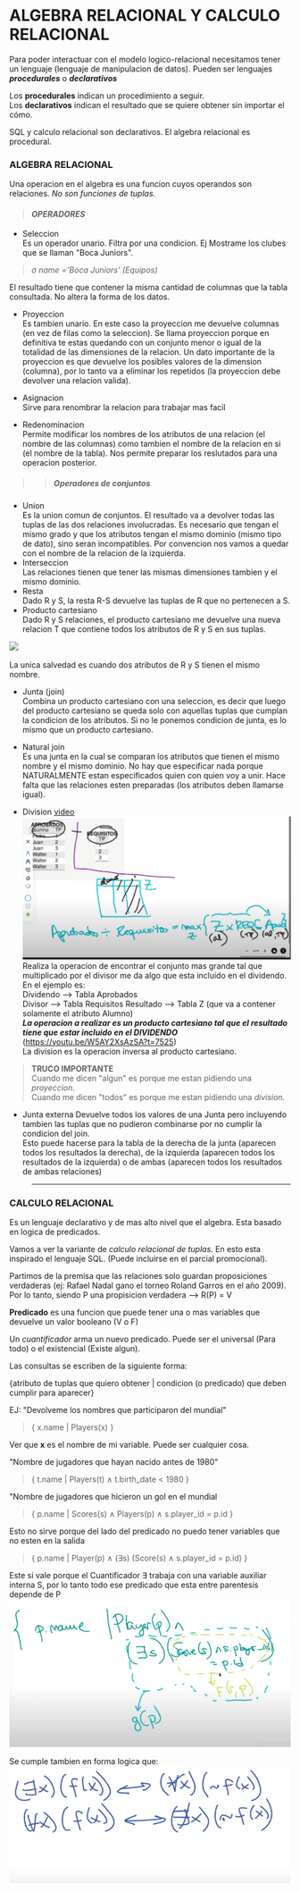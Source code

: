 # ALGEBRA RELACIONAL Y CALCULO RELACIONAL

Para poder interactuar con el modelo logico-relacional necesitamos tener un lenguaje (lenguaje de manipulacion de datos). Pueden ser lenguajes ***procedurales*** o ***declarativos***

Los **procedurales** indican un procedimiento a seguir.  
Los **declarativos** indican el resultado que se quiere obtener sin importar el cómo.

SQL y calculo relacional son declarativos. El algebra relacional es procedural.

### **ALGEBRA RELACIONAL**

Una operacion en el algebra es una funcion cuyos operandos son relaciones. _No son funciones de tuplas._

> #### *OPERADORES*
- Seleccion  
Es un operador unario. Filtra por una condicion. Ej Mostrame los clubes que se llaman "Boca Juniors".  
> _σ name ='Boca Juniors' (Equipos)_    
  
  El resultado tiene que contener la misma cantidad de columnas que la tabla consultada. No altera la forma de los datos.

- Proyeccion  
Es tambien unario. En este caso la proyeccion me devuelve columnas (en vez de filas como la seleccion). Se llama proyeccion porque en definitiva te estas quedando con un conjunto menor o igual de la totalidad de las dimensiones de la relacion.
Un dato importante de la proyeccion es que devuelve los posibles valores de la dimension (columna), por lo tanto va a eliminar los repetidos (la proyeccion debe devolver una relacion valida).

- Asignacion  
Sirve para renombrar la relacion para trabajar mas facil  

- Redenominacion  
Permite modificar los nombres de los atributos de una relacion (el nombre de las columnas) como tambien el nombre de la relacion en si (el nombre de la tabla). Nos permite preparar los reslutados para una operacion posterior.  

>> ##### *Operadores de conjuntos* #####
- Union  
Es la union comun de conjuntos. El resultado va a devolver todas las tuplas de las dos relaciones involucradas. Es necesario que tengan el mismo grado y que los atributos tengan el mismo dominio (mismo tipo de dato), sino seran incompatibles. Por convencion nos vamos a quedar con el nombre de la relacion de la izquierda.  
- Interseccion  
Las relaciones tienen que tener las mismas dimensiones tambien y el mismo dominio.  
- Resta  
Dado R y S, la resta R-S devuelve las tuplas de R que no pertenecen a S.  
- Producto cartesiano  
Dado R y S relaciones, el producto cartesiano me devuelve una nueva relacion T que contiene todos los atributos de R y S en sus tuplas. 

![](productoCartesiano.png)

La unica salvedad es cuando dos atributos de R y S tienen el mismo nombre. 

- Junta (join)  
Combina un producto cartesiano con una seleccion, es decir que luego del producto cartesiano se queda solo con aquellas tuplas que cumplan la condicion de los atributos. Si no le ponemos condicion de junta, es lo mismo que un producto cartesiano. 


- Natural join  
Es una junta en la cual se comparan los atributos que tienen el mismo nombre y el mismo dominio. No hay que especificar nada porque NATURALMENTE estan especificados quien con quien voy a unir. Hace falta que las relaciones esten preparadas (los atributos deben llamarse igual). 

- Division  [video](https://youtu.be/W5AY2XsAzSA?t=6904)  
![Alt text](img/division.png)
Realiza la operacion de encontrar el conjunto mas grande tal que multiplicado por el divisor me da algo que esta incluido en el dividendo. En el ejemplo es:  
Dividendo --> Tabla Aprobados  
Divisor --> Tabla Requisitos
Resultado --> Tabla Z (que va a contener solamente el atributo Alumno)  
___La operacion a realizar es un producto cartesiano tal que el resultado tiene que estar incluido en el DIVIDENDO___ (https://youtu.be/W5AY2XsAzSA?t=7525)  
La division es la operacion inversa al producto cartesiano.

> __TRUCO IMPORTANTE__  
Cuando me dicen "algun" es porque me estan pidiendo una _proyeccion_.  
Cuando me dicen "todos" es porque me estan pidiendo una _division_.  

- Junta externa
Devuelve todos los valores de una Junta pero incluyendo tambien las tuplas que no pudieron combinarse por no cumplir la condicion del join.  
Esto puede hacerse para la tabla de la derecha de la junta (aparecen todos los resultados la derecha), de la izquierda (aparecen todos los resultados de la izquierda) o de ambas (aparecen todos los resultados de ambas relaciones) 

> ------------------------
### **CALCULO RELACIONAL**
Es un lenguaje declarativo y de mas alto nivel que el algebra. Esta basado en logica de predicados.

Vamos a ver la variante de *calculo relacional de tuplas*. En esto esta inspirado el lenguaje SQL. (Puede incluirse en el parcial promocional). 

Partimos de la premisa que las relaciones solo guardan proposiciones verdaderas (ej: Rafael Nadal gano el torneo Roland Garros en el año 2009). Por lo tanto, siendo P una propisicion verdadera --> R(P) = V

__Predicado__ es una funcion que puede tener una o mas variables que devuelve un valor booleano (V o F)

Un _cuantificador_ arma un nuevo predicado. Puede ser el universal (Para todo) o el existencial (Existe algun).

Las consultas se escriben de la siguiente forma:

{atributo de tuplas que quiero obtener | condicion (o predicado) que deben cumplir para aparecer}

EJ: "Devolveme los nombres que participaron del mundial"  
> { x.name | Players(x) }  

Ver que __x__ es el nombre de mi variable. Puede ser cualquier cosa.

"Nombre de jugadores que hayan nacido antes de 1980"
> { t.name | Players(t) ∧ t.birth_date < 1980 }

"Nombre de jugadores que hicieron un gol en el mundial
> { p.name | Scores(s) ∧ Players(p) ∧ s.player_id = p.id }

Esto no sirve porque del lado del predicado no puedo tener variables que no esten en la salida

> { p.name | Player(p) ∧ (∃s) (Score(s) ∧ s.player_id = p.id) }

Este si vale porque el Cuantificador ∃ trabaja con una variable auxiliar interna S, por lo tanto todo ese predicado que esta entre parentesis depende de P  
![Alt text](img/calculorelacional.png)

Se cumple tambien en forma logica que:
![Alt text](img/equivalenciasLogicas.png)